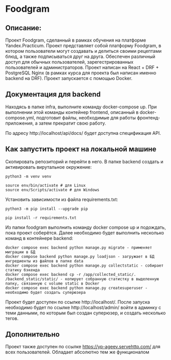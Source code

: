 # Foodgram
## Описание:
Проект Foodgram, сделанный в рамках обучения на платформе Yandex.Practicum.
Проект представляет собой платформу Foodgram, в котором пользователи могут создавать и делиться своими рецептами блюд, а также подписываться друг на друга. Обеспечен различный доступ для обычных пользователей, зарегестрированных пользователей и администраторов. Проект написан на React + DRF + PostgreSQL Nginx (в рамках курса для проекта был написан именно backend на DRF). Проект запускается с помощью Docker.

## Документация для backend
Находясь в папке infra, выполните команду docker-compose up. При выполнении этой команды контейнер frontend, описанный в docker-compose.yml, подготовит файлы, необходимые для работы фронтенд-приложения, а затем прекратит свою работу.

По адресу http://localhost/api/docs/ будет доступна спецификация API.

## Как запустить проект на локальной машине
Скопировать репозиторий и перейти в него. В папке backend cоздать и активировать вирутальное окружение:
```
python3 -m venv venv
```
```
source env/bin/activate # для Linux
source env/Scripts/activate # для Windows
```
Установить зависимости из файла requirements.txt:
```
python3 -m pip install --upgrade pip
```
```
pip install -r requirements.txt
```
Из папки foodgram выполнить команду docker compose up и подождать, пока проект соберётся. Далее необходимо будет выполнить несколько команд в контейнере backend:
```
docker compose exec backend python manage.py migrate - применяет миграции в БД
docker compose backend python manage.py loadjson - загружает в БД ингредиенты из файлов в папке data
docker compose exec backend python manage.py collectstatic - собирает статику бэкенда
docker compose exec backend cp -r /app/collected_static/. /backend_static/static/ - копирует собранную статистку в выделенную папку, связанную с volume static в Docker
docker compose exec backend python manage.py createsuperuser - необходимо будет создать суперюзера
```
Проект будет доступен по ссылке http://localhost/. После запуска необходимо будет по ссылке http://localhost/admin/ войти в админку с теми данными, по которым был создан суперюзер, и создать несколько тегов.

## Дополнительно
Проект также доступен по ссылке https://yp-ageev.servehttp.com/ для всех пользователей. Обладает абсолютно тем же функционалом

